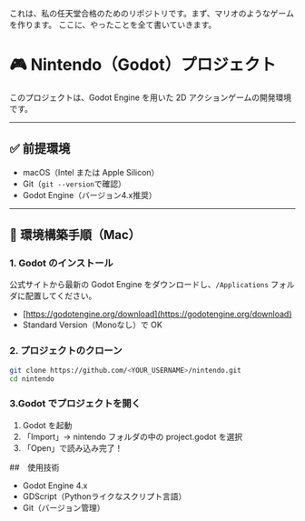 これは、私の任天堂合格のためのリポジトリです。まず、マリオのようなゲームを作ります。
ここに、やったことを全て書いていきます。
# 🎮 Nintendo（Godot）プロジェクト

このプロジェクトは、Godot Engine を用いた 2D アクションゲームの開発環境です。

---

## ✅ 前提環境

- macOS（Intel または Apple Silicon）
- Git（`git --version`で確認）
- Godot Engine（バージョン4.x推奨）

---

## 🚀 環境構築手順（Mac）

### 1. Godot のインストール

公式サイトから最新の Godot Engine をダウンロードし、`/Applications` フォルダに配置してください。

- [https://godotengine.org/download](https://godotengine.org/download)
- Standard Version（Monoなし）で OK

### 2. プロジェクトのクローン

```bash
git clone https://github.com/<YOUR_USERNAME>/nintendo.git
cd nintendo
```
### 3.Godot でプロジェクトを開く
1.	Godot を起動
2.	「Import」→ nintendo フォルダの中の project.godot を選択
3.	「Open」で読み込み完了！

##　使用技術
- Godot Engine 4.x
- GDScript（Pythonライクなスクリプト言語）
- Git（バージョン管理）